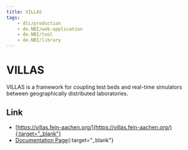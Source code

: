 ```yaml
---
title: VILLAS
tags:
    - dlc/production
    - de.NBI/web-application
    - de.NBI/tool
    - de.NBI/library
---
```

# VILLAS
VILLAS is a framework for coupling test beds and real-time simulators between geographically distributed laboratories.

## Link
- [https://villas.fein-aachen.org/](https://villas.fein-aachen.org/){:target="_blank"}
- [Documentation Page](https://villas.fein-aachen.org/docs/){:target="_blank"}
